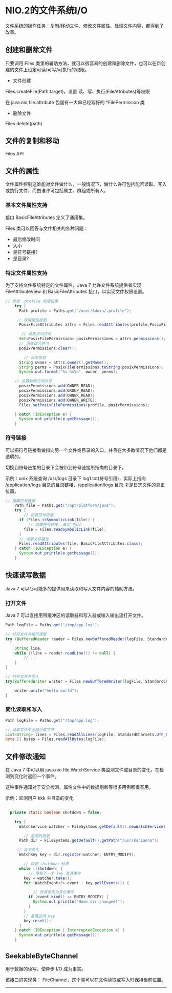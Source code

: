#   NIO.2的文件系统I/O

文件系统的操作任务：复制/移动文件、修改文件属性、处理文件内容，都得到了改善。

##  创建和删除文件

只要调用 Files 类里的辅助方法，就可以很容易的创建和删除文件，也可以在新创建的文件上设定可读/可写/可执行的权限。

-   文件创建

Files.createFile(Path target)，设置 读、写、执行(FileAttributes)等权限

在 java.nio.file.attribute 包里有一大串已经写好的 *FilePermission 类

-   删除文件

Files.delete(path)

##  文件的复制和移动

Files API

##  文件的属性

文件属性控制这谁能对文件做什么，一般情况下，做什么许可包括能否读取、写入或执行文件，而由谁许可包括属主、群组或所有人。

### 基本文件属性支持

接口 BasicFileAttributes 定义了通用集。

Files 类可以回答与文件相关的各种问题：

-   最后修改时间
-   大小
-   是符号链接?
-   是目录?

### 特定文件属性支持

为了支持文件系统特定的文件属性，Java 7 允许文件系统提供者实现 FileAttributeView 和 BasicFileAttributes 接口，以实现文件权限设置。

```Java
// 修改 .profile 权限设置
    try {
      Path profile = Paths.get("/user/Admin/.profile");

     // 获取属性视图
      PosixFileAttributes attrs = Files.readAttributes(profile,PosixFileAttributes.class);

       // 读取访问许可 
      Set<PosixFilePermission> posixPermissions = attrs.permissions();
      // 清除访问许可
      posixPermissions.clear();

        // 日志信息
      String owner = attrs.owner().getName();
      String perms = PosixFilePermissions.toString(posixPermissions);
      System.out.format("%s %s%n", owner, perms);

    // 设置新的访问许可
      posixPermissions.add(OWNER_READ);
      posixPermissions.add(GROUP_READ);
      posixPermissions.add(OWNER_READ);
      posixPermissions.add(OWNER_WRITE);
      Files.setPosixFilePermissions(profile, posixPermissions);

    } catch (IOException e) {
      System.out.println(e.getMessage());
    }
```

### 符号链接

可以把符号链接看做指向另一个文件或目录的入口，并且在大多数情况下他们都是透明的。

切换到符号链接的目录下会被带到符号链接所指向的目录下。

示例：unix 系统查询 /usr/logs 目录下 log1.txt(符号引用)，实际上指向 /application/logs 目录的目录链接，/application/logs 目录 才是日志文件的真正位置。

```Java
// 探索符号链接
    Path file = Paths.get("/opt/platform/java");
    try {
        // 检查符号链接
      if (Files.isSymbolicLink(file)) {
          // 读取符号链接..真实 Path
        file = Files.readSymbolicLink(file);
      }
      // 读取文件属性
      Files.readAttributes(file, BasicFileAttributes.class);
    } catch (IOException e) {
      System.out.println(e.getMessage());
    }

```
##  快速读写数据

Java 7 可以尽可能多的提供用来读取和写入文件内容的辅助方法。

### 打开文件

Java 7 可以直接用带缓冲区的读取器和写入器或输入输出流打开文件。

```Java
Path logFile = Paths.get("/tmp/app.log");

// 打开文件并按行读取
try (BufferedReader reader = Files.newBufferedReader(logFile, StandardCharsets.UTF_8)) {

    String line;
    while ((line = reader.readLine()) != null) {
        // ...
    }
}

// 打开文件并写入
try(BufferedWriter writer = Files.newBufferedWriter(logFile, StandardCharsets.UTF_8, StandardOpenOption.WRITE)) {

    writer.write("hello world");
}

```

### 简化读取和写入

```Java
Path logFile = Paths.get("/tmp/app.log");

// 读取文件中全部行或字节
List<String> lines = Files.readAllLines(logFile, StandardCharsets.UTF_8);
byte [] bytes = Files.readAllBytes(logFile);

```

##  文件修改通知

在 Java 7 中可以用 java.nio.file.WatchService 类监测文件或目录的变化，在检测到变化时返回一个事件。

这种事件通知对于安全检测、属性文件中的数据刷新等很多用例都很有用。

示例：监测用户 kkk 主目录的变化

```Java
  
  private static boolean shutdown = false;

    try {
      WatchService watcher = FileSystems.getDefault().newWatchService();

        // 监测的目录
      Path dir = FileSystems.getDefault().getPath("/usr/karianna");

     // 监测变化
      WatchKey key = dir.register(watcher, ENTRY_MODIFY);

        // 检查 shutdown 标志
      while (!shutdown) {
          // 得到下一个 key 及其事件
        key = watcher.take();
        for (WatchEvent<?> event : key.pollEvents()) {

            // 检查是否为变化事件
          if (event.kind() == ENTRY_MODIFY) {
            System.out.println("Home dir changed!");
          }
        }
        // 重置监测 key
        key.reset();
      }
    } catch (IOException | InterruptedException e) {
      System.out.println(e.getMessage());
    }

```

##  SeekableByteChannel

用于数据的读写，使异步 I/O 成为事实。

该接口的实现类： FileChannel，这个类可以在文件读取或写入时保持当前位置。

----